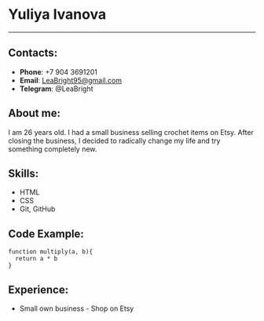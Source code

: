 # Yuliya Ivanova
***
## Contacts:
* **Phone**: +7 904 3691201
* **Email**: LeaBright95@gmail.com
* **Telegram**: @LeaBright

## About me:
I am 26 years old. I had a small business selling crochet items on Etsy.
After closing the business, I decided to radically change my life and try something completely new.

## Skills:
* HTML
* CSS
* Git, GitHub

## Code Example:
```
function multiply(a, b){
  return a * b
}
```

## Experience:
* Small own business - Shop on Etsy